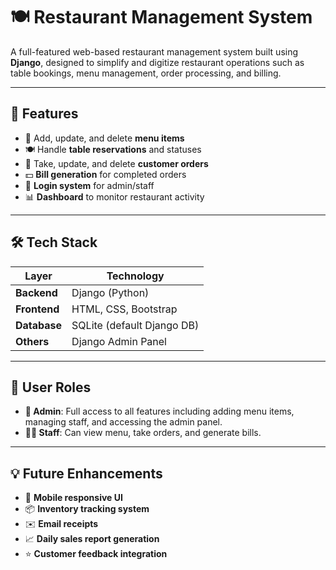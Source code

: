 # 🍽️ Restaurant Management System

A full-featured web-based restaurant management system built using **Django**, designed to simplify and digitize restaurant operations such as table bookings, menu management, order processing, and billing.

---

## 🌟 Features

- 🧾 Add, update, and delete **menu items**
- 🍽️ Handle **table reservations** and statuses
- 🛒 Take, update, and delete **customer orders**
- 💵 **Bill generation** for completed orders
- 👥 **Login system** for admin/staff
- 📊 **Dashboard** to monitor restaurant activity

---

## 🛠️ Tech Stack

| Layer        | Technology        |
|--------------|-------------------|
| **Backend**  | Django (Python)   |
| **Frontend** | HTML, CSS, Bootstrap |
| **Database** | SQLite (default Django DB) |
| **Others**   | Django Admin Panel |

---

## 🔐 **User Roles**

- **👑 Admin**: Full access to all features including adding menu items, managing staff, and accessing the admin panel.  
- **👨‍🍳 Staff**: Can view menu, take orders, and generate bills.

---

## 💡 **Future Enhancements**

- 📱 **Mobile responsive UI**
- 📦 **Inventory tracking system**
- ✉️ **Email receipts**
- 📈 **Daily sales report generation**
- ⭐ **Customer feedback integration**

